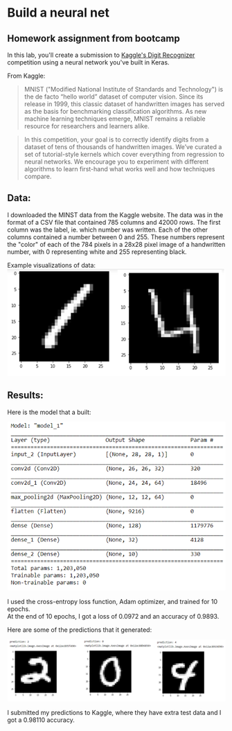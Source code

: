 # Build a neural net 
## Homework assignment from bootcamp
In this lab, you'll create a submission to [Kaggle's Digit Recognizer](https://www.kaggle.com/c/digit-recognizer) competition using a neural network you've built in Keras.

From Kaggle:

> MNIST ("Modified National Institute of Standards and Technology") is the de facto “hello world” dataset of computer vision. Since its release in 1999, this classic dataset of handwritten images has served as the basis for benchmarking classification algorithms. As new machine learning techniques emerge, MNIST remains a reliable resource for researchers and learners alike.

> In this competition, your goal is to correctly identify digits from a dataset of tens of thousands of handwritten images. We’ve curated a set of tutorial-style kernels which cover everything from regression to neural networks. We encourage you to experiment with different algorithms to learn first-hand what works well and how techniques compare.

## Data:
I downloaded the MINST data from the Kaggle website. The data was in the format of a CSV file that contained 785 columns and 42000 rows. The first column was the label, ie. which number was written. Each of the other columns contained a number between 0 and 255. These numbers represent the "color" of each of the 784 pixels in a 28x28 pixel image of a handwritten number, with 0 representing white and 255 representing black. 

Example visualizations of data:
![](./assets/visualizations.png)

## Results:

Here is the model that a built:

![](./assets/model.png)

I used the cross-entropy loss function, Adam optimizer, and trained for 10 epochs.  
At the end of 10 epochs, I got a loss of 0.0972 and an accuracy of 0.9893.  

Here are some of the predictions that it generated:

![](./assets/predictions.png)

I submitted my predictions to Kaggle, where they have extra test data and I got a 0.98110 accuracy.
